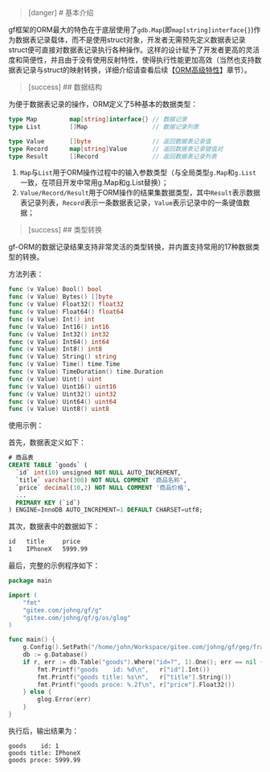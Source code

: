 >[danger] # 基本介绍

gf框架的ORM最大的特色在于底层使用了```gdb.Map```(即```map[string]interface{}```)作为数据表记录载体，而不是使用struct对象，开发者无需预先定义数据表记录struct便可直接对数据表记录执行各种操作。这样的设计赋予了开发者更高的灵活度和简便性，并且由于没有使用反射特性，使得执行性能更加高效（当然也支持数据表记录与struct的映射转换，详细介绍请查看后续【[ORM高级特性](ORM高级用法.md)】章节）。

>[success] ## 数据结构

为便于数据表记录的操作，ORM定义了5种基本的数据类型：

```go
type Map         map[string]interface{} // 数据记录
type List        []Map                  // 数据记录列表 

type Value       []byte                 // 返回数据表记录值
type Record      map[string]Value       // 返回数据表记录键值对
type Result      []Record               // 返回数据表记录列表
```

1. ```Map```与```List```用于ORM操作过程中的输入参数类型（与全局类型```g.Map```和```g.List```一致，在项目开发中常用g.Map和g.List替换）；
2. ```Value/Record/Result```用于ORM操作的结果集数据类型，其中```Result```表示数据表记录列表，```Record```表示一条数据表记录，```Value```表示记录中的一条键值数据；



>[success] ## 类型转换

gf-ORM的数据记录结果支持非常灵活的类型转换，并内置支持常用的17种数据类型的转换。

方法列表：
```go
func (v Value) Bool() bool
func (v Value) Bytes() []byte
func (v Value) Float32() float32
func (v Value) Float64() float64
func (v Value) Int() int
func (v Value) Int16() int16
func (v Value) Int32() int32
func (v Value) Int64() int64
func (v Value) Int8() int8
func (v Value) String() string
func (v Value) Time() time.Time
func (v Value) TimeDuration() time.Duration
func (v Value) Uint() uint
func (v Value) Uint16() uint16
func (v Value) Uint32() uint32
func (v Value) Uint64() uint64
func (v Value) Uint8() uint8
```

使用示例：

首先，数据表定义如下：
```sql
# 商品表
CREATE TABLE `goods` (
  `id` int(10) unsigned NOT NULL AUTO_INCREMENT,
  `title` varchar(300) NOT NULL COMMENT '商品名称',
  `price` decimal(10,2) NOT NULL COMMENT '商品价格',
  ...
  PRIMARY KEY (`id`)
) ENGINE=InnoDB AUTO_INCREMENT=1 DEFAULT CHARSET=utf8;
```
其次，数据表中的数据如下：
```html
id   title     price
1    IPhoneX   5999.99
```
最后，完整的示例程序如下：
```go
package main

import (
    "fmt"
    "gitee.com/johng/gf/g"
    "gitee.com/johng/gf/g/os/glog"
)

func main() {
	g.Config().SetPath("/home/john/Workspace/gitee.com/johng/gf/geg/frame")
    db := g.Database()
    if r, err := db.Table("goods").Where("id=?", 1).One(); err == nil {
        fmt.Printf("goods    id: %d\n",   r["id"].Int())
        fmt.Printf("goods title: %s\n",   r["title"].String())
        fmt.Printf("goods proce: %.2f\n", r["price"].Float32())
    } else {
        glog.Error(err)
    }
}
```
执行后，输出结果为：
```shell
goods    id: 1
goods title: IPhoneX
goods proce: 5999.99
```
